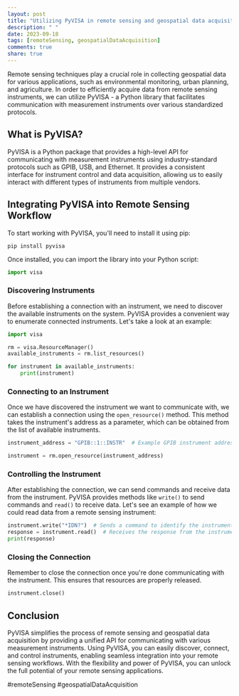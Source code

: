 ```yaml
---
layout: post
title: "Utilizing PyVISA in remote sensing and geospatial data acquisition"
description: " "
date: 2023-09-18
tags: [remoteSensing, geospatialDataAcquisition]
comments: true
share: true
---
```


Remote sensing techniques play a crucial role in collecting geospatial data for various applications, such as environmental monitoring, urban planning, and agriculture. In order to efficiently acquire data from remote sensing instruments, we can utilize PyVISA - a Python library that facilitates communication with measurement instruments over various standardized protocols.

## What is PyVISA?

PyVISA is a Python package that provides a high-level API for communicating with measurement instruments using industry-standard protocols such as GPIB, USB, and Ethernet. It provides a consistent interface for instrument control and data acquisition, allowing us to easily interact with different types of instruments from multiple vendors.

## Integrating PyVISA into Remote Sensing Workflow

To start working with PyVISA, you'll need to install it using pip:

```
pip install pyvisa
```

Once installed, you can import the library into your Python script:

```python
import visa
```

### Discovering Instruments

Before establishing a connection with an instrument, we need to discover the available instruments on the system. PyVISA provides a convenient way to enumerate connected instruments. Let's take a look at an example:

```python
import visa

rm = visa.ResourceManager()
available_instruments = rm.list_resources()

for instrument in available_instruments:
    print(instrument)
```

### Connecting to an Instrument

Once we have discovered the instrument we want to communicate with, we can establish a connection using the `open_resource()` method. This method takes the instrument's address as a parameter, which can be obtained from the list of available instruments.

```python
instrument_address = "GPIB::1::INSTR"  # Example GPIB instrument address

instrument = rm.open_resource(instrument_address)
```

### Controlling the Instrument

After establishing the connection, we can send commands and receive data from the instrument. PyVISA provides methods like `write()` to send commands and `read()` to receive data. Let's see an example of how we could read data from a remote sensing instrument:

```python
instrument.write("*IDN?")  # Sends a command to identify the instrument
response = instrument.read()  # Receives the response from the instrument
print(response)
```

### Closing the Connection

Remember to close the connection once you're done communicating with the instrument. This ensures that resources are properly released.

```python
instrument.close()
```

## Conclusion

PyVISA simplifies the process of remote sensing and geospatial data acquisition by providing a unified API for communicating with various measurement instruments. Using PyVISA, you can easily discover, connect, and control instruments, enabling seamless integration into your remote sensing workflows. With the flexibility and power of PyVISA, you can unlock the full potential of your remote sensing applications.

#remoteSensing #geospatialDataAcquisition